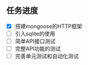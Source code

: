 ## 任务进度

- [X] 搭建mongoose的HTTP框架
- [ ] 引入sqlite的使用
- [ ] 简单API接口测试
- [ ] 完整API功能的测试
- [ ] 完善单元测试和自动化测试